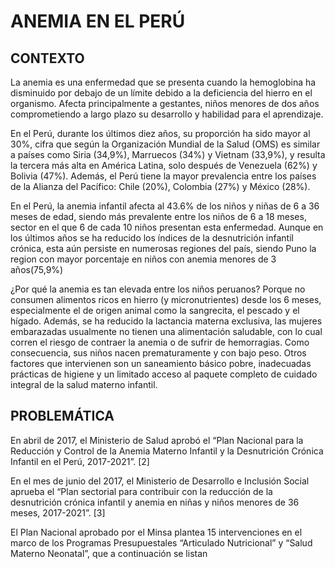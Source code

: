 #                              ANEMIA EN EL PERÚ
## CONTEXTO
  La anemia es una enfermedad que se presenta cuando la hemoglobina ha disminuido por debajo de un límite debido a la deficiencia del hierro en el organismo. Afecta principalmente a gestantes, niños menores de dos años comprometiendo a largo plazo su desarrollo y habilidad para el aprendizaje.

En el Perú, durante los últimos diez años, su proporción ha sido mayor al 30%, cifra que según la Organización Mundial de la Salud (OMS) es similar a países como Siria (34,9%), Marruecos (34%) y Vietnam (33,9%), y resulta la tercera más alta en América Latina, solo después de Venezuela (62%) y Bolivia (47%). Además, el Perú tiene la mayor prevalencia entre los países de la Alianza del Pacífico: Chile (20%), Colombia (27%) y México (28%).

En el Perú, la anemia infantil afecta al 43.6% de los niños y niñas de 6 a 36 meses de edad, siendo más prevalente entre los niños de 6 a 18 meses, sector en el que 6 de cada 10 niños presentan esta enfermedad. Aunque en los últimos años se ha reducido los índices de la desnutrición infantil crónica, esta aún persiste en numerosas regiones del país, siendo Puno la region con mayor porcentaje en niños con anemia menores de 3 años(75,9%)

¿Por qué la anemia es tan elevada entre los niños peruanos? Porque no consumen alimentos ricos en hierro (y micronutrientes) desde los 6 meses, especialmente el de origen animal como la sangrecita, el pescado y el hígado. Además, se ha reducido la lactancia materna exclusiva, las mujeres embarazadas usualmente no tienen una alimentación saludable, con lo cual corren el riesgo de contraer la anemia o de sufrir de hemorragias. Como consecuencia, sus niños nacen prematuramente y con bajo peso. Otros factores que intervienen son un saneamiento básico pobre, inadecuadas prácticas de higiene y un limitado acceso al paquete completo de cuidado integral de la salud materno infantil.

## PROBLEMÁTICA
  
En abril de 2017, el Ministerio de Salud aprobó el “Plan Nacional para la Reducción y Control de la Anemia Materno Infantil y la Desnutrición Crónica Infantil en el Perú, 2017-2021”. [2]

En el mes de junio del 2017, el Ministerio de Desarrollo e Inclusión Social aprueba el “Plan sectorial para contribuir con la reducción de la desnutrición crónica infantil y anemia en niñas y niños menores de 36 meses, 2017-2021”. [3]

El Plan Nacional aprobado por el Minsa plantea 15 intervenciones en el marco de los
Programas Presupuestales “Articulado Nutricional” y “Salud Materno Neonatal”, que a
continuación se listan<em>

